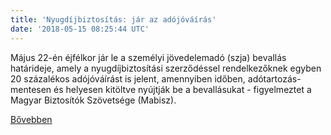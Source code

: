 ```yaml
---
title: 'Nyugdíjbiztosítás: jár az adójóváírás'
date: '2018-05-15 08:25:44 UTC'
---
```


Május 22-én éjfélkor jár le a személyi jövedelemadó (szja) bevallás határideje, amely a nyugdíjbiztosítási szerződéssel rendelkezőknek egyben 20 százalékos adójóváírást is jelent, amennyiben időben, adótartozás-mentesen és helyesen kitöltve nyújtják be a bevallásukat - figyelmeztet a Magyar Biztosítók Szövetsége (Mabisz).


[Bővebben](https://ift.tt/2rKzBdm)
